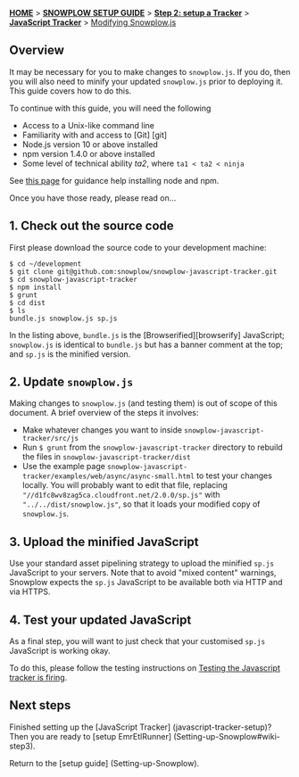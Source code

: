 [**HOME**](Home) > [**SNOWPLOW SETUP GUIDE**](Setting-up-Snowplow) > [**Step 2: setup a Tracker**](Setting-up-a-Tracker) > [**JavaScript Tracker**](Javascript-tracker-setup) > [Modifying Snowplow.js](Modifying-Snowplow-js)

## Overview

It may be necessary for you to make changes to `snowplow.js`. If you do, then you will also need to minify your updated `snowplow.js` prior to deploying it. This guide covers how to do this.

To continue with this guide, you will need the following

* Access to a Unix-like command line
* Familiarity with and access to [Git] [git]
* Node.js version 10 or above installed
* npm version 1.4.0 or above installed
* Some level of technical ability _ta2_, where `ta1 < ta2 < ninja`

See [this page][node-and-npm-installation] for guidance help installing node and npm.

Once you have those ready, please read on...

## 1. Check out the source code

First please download the source code to your development machine:

    $ cd ~/development
    $ git clone git@github.com:snowplow/snowplow-javascript-tracker.git
	$ cd snowplow-javascript-tracker
    $ npm install
    $ grunt
    $ cd dist
    $ ls
    bundle.js snowplow.js sp.js

In the listing above, `bundle.js` is the [Browserified][browserify] JavaScript;  `snowplow.js` is identical to `bundle.js` but has a banner comment at the top; and `sp.js` is the minified version.

## 2. Update `snowplow.js`

Making changes to `snowplow.js` (and testing them) is out of scope of this document. A brief overview of the steps it involves:

* Make whatever changes you want to inside `snowplow-javascript-tracker/src/js`
* Run `$ grunt` from the `snowplow-javascript-tracker` directory to rebuild the files in `snowplow-javascript-tracker/dist`
* Use the example page `snowplow-javascript-tracker/examples/web/async/async-small.html` to test your changes locally. You will probably want to edit that file, replacing `"//d1fc8wv8zag5ca.cloudfront.net/2.0.0/sp.js"` with `"../../dist/snowplow.js"`, so that it loads your modified copy of `snowplow.js`.

## 3. Upload the minified JavaScript

Use your standard asset pipelining strategy to upload the minified `sp.js` JavaScript to your servers. Note that to avoid "mixed content" warnings, Snowplow expects the `sp.js` JavaScript to be available both via HTTP and via HTTPS.

## 4. Test your updated JavaScript

As a final step, you will want to just check that your customised `sp.js` JavaScript is working okay.

To do this, please follow the testing instructions on [Testing the Javascript tracker is firing](Testing%20the%20Javascript%20tracker%20is%20firing).

## Next steps

Finished setting up the [JavaScript Tracker] (javascript-tracker-setup)? Then you are ready to [setup EmrEtlRunner] (Setting-up-Snowplow#wiki-step3).

Return to the [setup guide] (Setting-up-Snowplow).

[node-and-npm-installation]: https://gist.github.com/isaacs/579814
[browerify]: http://browserify.org/
